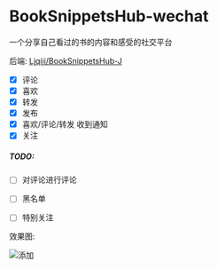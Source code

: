 # BookSnippetsHub-wechat
一个分享自己看过的书的内容和感受的社交平台

后端: [Ljqiii/BookSnippetsHub-J](<https://github.com/Ljqiii/BookSnippetsHub-J>)



- [x] 评论
- [x] 喜欢
- [x] 转发
- [x] 发布
- [x] 喜欢/评论/转发 收到通知
- [x] 关注

##### TODO:

- [ ]  对评论进行评论
- [ ] 黑名单
- [ ] 特别关注



效果图:

![添加](./readmeimig/add.jpg)









